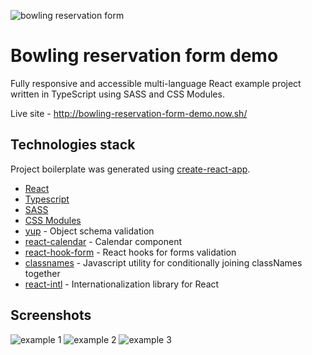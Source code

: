 ![bowling reservation form](https://user-images.githubusercontent.com/47947787/80149845-0312cc00-85c0-11ea-8789-c6bd116ba8f6.png)

# Bowling reservation form demo

Fully responsive and accessible multi-language React example project written in TypeScript using SASS and CSS Modules.

Live site - http://bowling-reservation-form-demo.now.sh/

## Technologies stack

Project boilerplate was generated using [create-react-app](https://create-react-app.dev/).

- [React](https://reactjs.org/)
- [Typescript](https://www.typescriptlang.org/)
- [SASS](https://sass-lang.com/)
- [CSS Modules](https://github.com/css-modules/css-modules)
- [yup](https://github.com/jquense/yup) - Object schema validation
- [react-calendar](http://projects.wojtekmaj.pl/react-calendar/) - Calendar component
- [react-hook-form](https://react-hook-form.com/) - React hooks for forms validation
- [classnames](https://github.com/JedWatson/classnames) - Javascript utility for conditionally joining classNames together
- [react-intl](https://github.com/formatjs/react-intl) - Internationalization library for React

## Screenshots

![example 1](https://user-images.githubusercontent.com/47947787/80893849-a52c6580-8cde-11ea-9b75-dbc6a724efe0.png)
![example 2](https://user-images.githubusercontent.com/47947787/80893850-a65d9280-8cde-11ea-9fc5-5fe62d9b2010.png)
![example 3](https://user-images.githubusercontent.com/47947787/80894047-fbe66f00-8cdf-11ea-9da5-aa9fb704410c.png)
